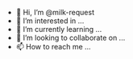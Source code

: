 - 👋 Hi, I’m @milk-request
- 👀 I’m interested in ...
- 🌱 I’m currently learning ...
- 💞️ I’m looking to collaborate on ...
- 📫 How to reach me ...

<!---
milk-request/milk-request is a ✨ special ✨ repository because its `README.md` (this file) appears on your GitHub profile.
You can click the Preview link to take a look at your changes.
--->
